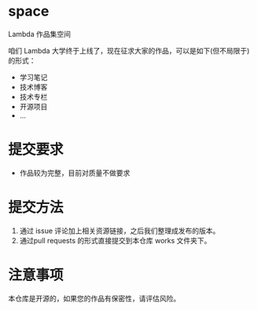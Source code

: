 # space
Lambda 作品集空间

咱们 Lambda 大学终于上线了，现在征求大家的作品，可以是如下(但不局限于)的形式：

- 学习笔记
- 技术博客
- 技术专栏
- 开源项目
- ...

# 提交要求
- 作品较为完整，目前对质量不做要求

# 提交方法

1. 通过 issue 评论加上相关资源链接，之后我们整理成发布的版本。
2. 通过pull requests 的形式直接提交到本仓库 works 文件夹下。


# 注意事项
本仓库是开源的，如果您的作品有保密性，请评估风险。
